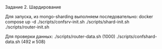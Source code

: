 Задание 2. Шардирование

Для запуска, из mongo-sharding выполняем последовательно:
 docker compose up -d
 ./scripts/confsrv-init.sh 
    ./scripts/shard-init.sh 
        ./scripts/router-init.sh 

Для проверки данных:
./scripts/router-data.sh (1000)
./scripts/confshard-data.sh (492 и 508)
    

    